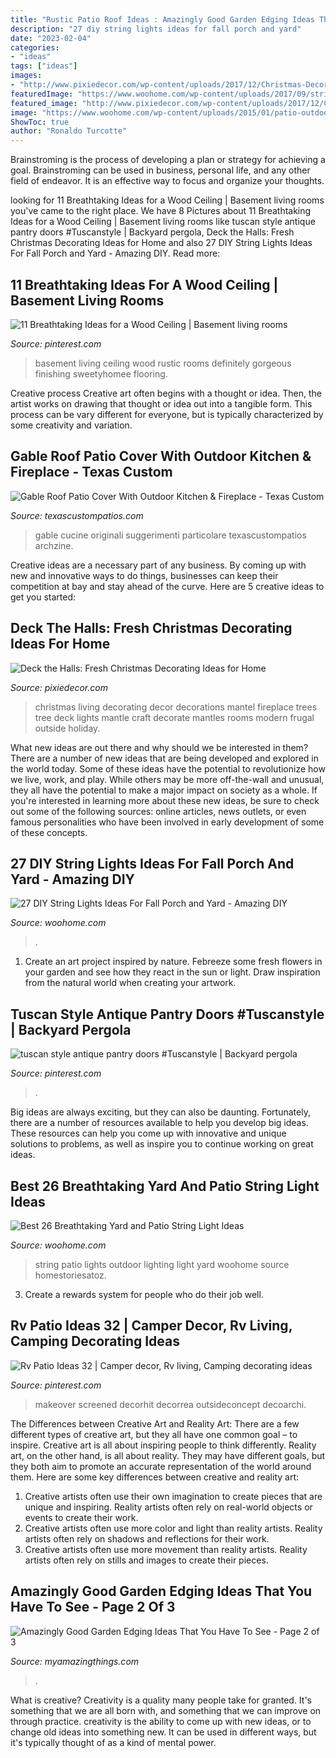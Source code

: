 ```yaml
---
title: "Rustic Patio Roof Ideas : Amazingly Good Garden Edging Ideas That You Have To See"
description: "27 diy string lights ideas for fall porch and yard"
date: "2023-02-04"
categories:
- "ideas"
tags: ["ideas"]
images:
- "http://www.pixiedecor.com/wp-content/uploads/2017/12/Christmas-Decorating-Ideas-5.jpg"
featuredImage: "https://www.woohome.com/wp-content/uploads/2017/09/string-lighting-ideas-for-Fall-yard-and-garden-9.jpg"
featured_image: "http://www.pixiedecor.com/wp-content/uploads/2017/12/Christmas-Decorating-Ideas-5.jpg"
image: "https://www.woohome.com/wp-content/uploads/2015/01/patio-outdoor-string-lights-woohome-14.jpg"
ShowToc: true
author: "Ronaldo Turcotte"
---
```



Brainstroming is the process of developing a plan or strategy for achieving a goal. Brainstroming can be used in business, personal life, and any other field of endeavor. It is an effective way to focus and organize your thoughts.

	

		
looking for 11 Breathtaking Ideas for a Wood Ceiling | Basement living rooms you've came to the right place. We have 8 Pictures about 11 Breathtaking Ideas for a Wood Ceiling | Basement living rooms like tuscan style antique pantry doors #Tuscanstyle | Backyard pergola, Deck the Halls: Fresh Christmas Decorating Ideas for Home and also 27 DIY String Lights Ideas For Fall Porch and Yard - Amazing DIY. Read more:
		
    
## 11 Breathtaking Ideas For A Wood Ceiling | Basement Living Rooms

<img loading=lazy src="https://i.pinimg.com/736x/d8/bb/8b/d8bb8bc302a3c287e345b704052a23a7.jpg" onerror="this.onerror=null;this.src='https://tse3.mm.bing.net/th?id=OIP.aXhtEm6nyxmybXXfGKl12QHaJ4&amp;pid=15.1';" alt="11 Breathtaking Ideas for a Wood Ceiling | Basement living rooms">

_Source: pinterest.com_

>basement living ceiling wood rustic rooms definitely gorgeous finishing sweetyhomee flooring. 

	

Creative process
Creative art often begins with a thought or idea. Then, the artist works on drawing that thought or idea out into a tangible form. This process can be vary different for everyone, but is typically characterized by some creativity and variation.

    
## Gable Roof Patio Cover With Outdoor Kitchen &amp; Fireplace - Texas Custom

<img loading=lazy src="https://texascustompatios.com/wp-content/uploads/2015/02/DSC03894.jpg" onerror="this.onerror=null;this.src='https://tse3.mm.bing.net/th?id=OIP.Mz1xT2FjeI5wQGIVd0LYgAHaFw&amp;pid=15.1';" alt="Gable Roof Patio Cover With Outdoor Kitchen &amp; Fireplace - Texas Custom">

_Source: texascustompatios.com_

>gable cucine originali suggerimenti particolare texascustompatios archzine. 

	

Creative ideas are a necessary part of any business. By coming up with new and innovative ways to do things, businesses can keep their competition at bay and stay ahead of the curve. Here are 5 creative ideas to get you started:

    
## Deck The Halls: Fresh Christmas Decorating Ideas For Home

<img loading=lazy src="http://www.pixiedecor.com/wp-content/uploads/2017/12/Christmas-Decorating-Ideas-5.jpg" onerror="this.onerror=null;this.src='https://tse1.mm.bing.net/th?id=OIP._VHFuc2iYNHmlBSZq3UTXQHaKf&amp;pid=15.1';" alt="Deck the Halls: Fresh Christmas Decorating Ideas for Home">

_Source: pixiedecor.com_

>christmas living decorating decor decorations mantel fireplace trees tree deck lights mantle craft decorate mantles rooms modern frugal outside holiday. 

	

What new ideas are out there and why should we be interested in them?
There are a number of new ideas that are being developed and explored in the world today. Some of these ideas have the potential to revolutionize how we live, work, and play. While others may be more off-the-wall and unusual, they all have the potential to make a major impact on society as a whole. If you're interested in learning more about these new ideas, be sure to check out some of the following sources: online articles, news outlets, or even famous personalities who have been involved in early development of some of these concepts.

    
## 27 DIY String Lights Ideas For Fall Porch And Yard - Amazing DIY

<img loading=lazy src="https://www.woohome.com/wp-content/uploads/2017/09/string-lighting-ideas-for-Fall-yard-and-garden-9.jpg" onerror="this.onerror=null;this.src='https://tse2.mm.bing.net/th?id=OIP.5Gz2P6mQLqy3KttPpuXv_gDYEg&amp;pid=15.1';" alt="27 DIY String Lights Ideas For Fall Porch and Yard - Amazing DIY">

_Source: woohome.com_

>. 

	

1. Create an art project inspired by nature. Febreeze some fresh flowers in your garden and see how they react in the sun or light. Draw inspiration from the natural world when creating your artwork.

    
## Tuscan Style Antique Pantry Doors #Tuscanstyle | Backyard Pergola

<img loading=lazy src="https://i.pinimg.com/736x/11/e8/80/11e88018ec31edfb1d4e46d80eb685d2.jpg" onerror="this.onerror=null;this.src='https://tse3.mm.bing.net/th?id=OIP.BK623_EugatBDseczBTPewHaJ3&amp;pid=15.1';" alt="tuscan style antique pantry doors #Tuscanstyle | Backyard pergola">

_Source: pinterest.com_

>. 

	

Big ideas are always exciting, but they can also be daunting. Fortunately, there are a number of resources available to help you develop big ideas. These resources can help you come up with innovative and unique solutions to problems, as well as inspire you to continue working on great ideas.

    
## Best 26 Breathtaking Yard And Patio String Light Ideas

<img loading=lazy src="https://www.woohome.com/wp-content/uploads/2015/01/patio-outdoor-string-lights-woohome-14.jpg" onerror="this.onerror=null;this.src='https://tse4.mm.bing.net/th?id=OIP.j4RPmr2sRLGtJkYN9F7SZgHaJ4&amp;pid=15.1';" alt="Best 26 Breathtaking Yard and Patio String Light Ideas">

_Source: woohome.com_

>string patio lights outdoor lighting light yard woohome source homestoriesatoz. 

	

3. Create a rewards system for people who do their job well.

    
## Rv Patio Ideas 32 | Camper Decor, Rv Living, Camping Decorating Ideas

<img loading=lazy src="https://i.pinimg.com/736x/0b/54/bf/0b54bfac2fc4264c2bd1c454ab10959e.jpg" onerror="this.onerror=null;this.src='https://tse2.mm.bing.net/th?id=OIP.AwAleU57BqE_9fEdeNk2HwHaFi&amp;pid=15.1';" alt="Rv Patio Ideas 32 | Camper decor, Rv living, Camping decorating ideas">

_Source: pinterest.com_

>makeover screened decorhit decorrea outsideconcept decoarchi. 

	

The Differences between Creative Art and Reality Art: There are a few different types of creative art, but they all have one common goal – to inspire.
Creative art is all about inspiring people to think differently. Reality art, on the other hand, is all about reality. They may have different goals, but they both aim to promote an accurate representation of the world around them. Here are some key differences between creative and reality art: 
1) Creative artists often use their own imagination to create pieces that are unique and inspiring. Reality artists often rely on real-world objects or events to create their work. 
2) Creative artists often use more color and light than reality artists. Reality artists often rely on shadows and reflections for their work. 
3) Creative artists often use more movement than reality artists. Reality artists often rely on stills and images to create their pieces.

    
## Amazingly Good Garden Edging Ideas That You Have To See - Page 2 Of 3

<img loading=lazy src="https://myamazingthings.com/wp-content/uploads/2017/03/17-Simple-and-Cheap-Garden-Edging-Ideas-For-Your-Garden-4.jpg" onerror="this.onerror=null;this.src='https://tse3.mm.bing.net/th?id=OIP.sYG2gEoBHekT3l1GoFe03wHaLH&amp;pid=15.1';" alt="Amazingly Good Garden Edging Ideas That You Have To See - Page 2 of 3">

_Source: myamazingthings.com_

>. 

	

What is creative?
Creativity is a quality many people take for granted. It's something that we are all born with, and something that we can improve on through practice. creativity is the ability to come up with new ideas, or to change old ideas into something new. It can be used in different ways, but it's typically thought of as a kind of mental power.

